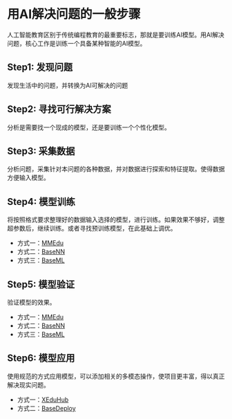 # 用AI解决问题的一般步骤

人工智能教育区别于传统编程教育的最重要标志，那就是要训练AI模型。用AI解决问题，核心工作是训练一个具备某种智能的AI模型。

## Step1: 发现问题
发现生活中的问题，并转换为AI可解决的问题

## Step2: 寻找可行解决方案
分析是需要找一个现成的模型，还是要训练一个个性化模型。

## Step3: 采集数据
分析问题，采集针对本问题的各种数据，并对数据进行探索和特征提取。使得数据方便输入模型。

## Step4: 模型训练
将按照格式要求整理好的数据输入选择的模型，进行训练。如果效果不够好，调整超参数后，继续训练。或者寻找预训练模型，在此基础上调优。
- 方式一：[MMEdu](../mmedu.html)
- 方式二：[BaseNN](../basenn.html)
- 方式三：[BaseML](../baseml.html)
## Step5: 模型验证
验证模型的效果。
- 方式一：[MMEdu](../mmedu/quick_start.html#id7)
- 方式二：[BaseNN](../basenn/quick_start.html#id10)
- 方式三：[BaseML](../baseml/quick_start.html#id9)
## Step6: 模型应用
使用规范的方式应用模型，可以添加相关的多模态操作，使项目更丰富，得以真正解决现实问题。
- 方式一：[XEduHub](../xedu_hub.html)
- 方式二：[BaseDeploy](../basedt.html)
